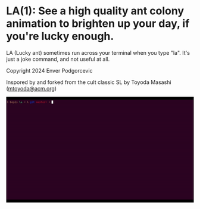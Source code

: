 LA(1): See a high quality ant colony animation to brighten up your day, if you're lucky enough.
=======================================

LA (Lucky ant) sometimes run across your terminal when you type "la". It's just a joke command, and not useful at all.

Copyright 2024 Enver Podgorcevic

Inspored by and forked from the cult classic SL by Toyoda Masashi (mtoyoda@acm.org)

![](demo.gif)